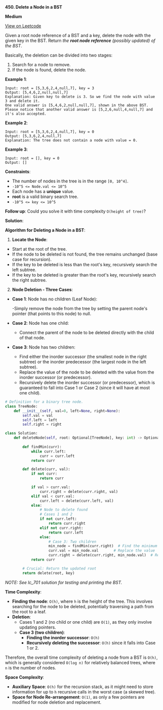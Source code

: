 **450. Delete a Node in a BST**

**Medium**

[View on Leetcode](https://leetcode.com/problems/delete-node-in-a-bst/)

Given a root node reference of a BST and a key, delete the node with the given key in the BST. Return *the **root node reference** (possibly updated) of the BST*.

Basically, the deletion can be divided into two stages:

1. Search for a node to remove.
2. If the node is found, delete the node.

**Example 1**:

>
    Input: root = [5,3,6,2,4,null,7], key = 3
    Output: [5,4,6,2,null,null,7]
    Explanation: Given key to delete is 3. So we find the node with value 3 and delete it.
    One valid answer is [5,4,6,2,null,null,7], shown in the above BST.
    Please notice that another valid answer is [5,2,6,null,4,null,7] and it's also accepted.

**Example 2**:

>
    Input: root = [5,3,6,2,4,null,7], key = 0
    Output: [5,3,6,2,4,null,7]
    Explanation: The tree does not contain a node with value = 0.

**Example 3**:

>
    Input: root = [], key = 0
    Output: []

**Constraints**:

- The number of nodes in the tree is in the range `[0, 10^4]`.
- `-10^5 <= Node.val <= 10^5`
- Each node has a **unique** value.
- **root** is a valid binary search tree.
- `-10^5 <= key <= 10^5`

**Follow up**: Could you solve it with time complexity `O(height of tree)`?

**Solution**:

**Algorithm for Deleting a Node in a BST**:

1. **Locate the Node**:

- Start at the root of the tree.
- If the node to be deleted is not found, the tree remains unchanged (base case for recursion).
- If the key to be deleted is less than the root's key, recursively search the left subtree.
- If the key to be deleted is greater than the root's key, recursively search the right subtree.

2. **Node Deletion - Three Cases**:

- **Case 1**: Node has no children (Leaf Node):

    -Simply remove the node from the tree by setting the parent node's pointer (that points to this node) to null.

- **Case 2**: Node has one child:

    - Connect the parent of the node to be deleted directly with the child of that node. 

- **Case 3**: Node has two children:

    - Find either the inorder successor (the smallest node in the right subtree) or the inorder predecessor (the largest node in the left subtree).
    - Replace the value of the node to be deleted with the value from the inorder successor (or predecessor).
    - Recursively delete the inorder successor (or predecessor), which is guaranteed to fall into Case 1 or Case 2 (since it will have at most one child).

```python
# Definition for a binary tree node.
class TreeNode:
    def __init__(self, val=0, left=None, right=None):
        self.val = val
        self.left = left
        self.right = right

class Solution:
    def deleteNode(self, root: Optional[TreeNode], key: int) -> Optional[TreeNode]:
        
        def findMin(curr):
            while curr.left:
                curr = curr.left
            return curr

        def delete(curr, val):
            if not curr:
                return curr

            if val > curr.val:
                curr.right = delete(curr.right, val)
            elif val < curr.val:
                curr.left = delete(curr.left, val)
            else:
                # Node to delete found
                # Cases 1 and 2
                if not curr.left:
                    return curr.right
                elif not curr.right:
                    return curr.left
                else:
                    # Case 3: Two children
                    min_node = findMin(curr.right)  # Find the minimum in the right subtree
                    curr.val = min_node.val       # Replace the value
                    curr.right = delete(curr.right, min_node.val)  # Recursively delete the duplicate
            return curr

        # Crucial: Return the updated root
        return delete(root, key) 
```

*NOTE: See lc_701 solution for testing and printing the BST.*

**Time Complexity**:

- **Finding the node**: `O(h)`, where `h` is the height of the tree. This involves searching for the node to be deleted, potentially traversing a path from the root to a leaf.
- **Deletion**:
    - Cases 1 and 2 (no child or one child) are `O(1)`, as they only involve updating pointers.
    - **Case 3 (two children)**:
        - **Finding the inorder successor**: `O(h)`
        - **Recursively deleting the successor**: `O(h)` since it falls into Case 1 or 2.

Therefore, the overall time complexity of deleting a node from a BST is `O(h)`, which is generally considered `O(log n)` for relatively balanced trees, where `n` is the number of nodes.


**Space Complexity**:

- **Auxiliary Space**: `O(h)` for the recursion stack, as it might need to store information for up to `h` recursive calls in the worst case (a skewed tree).
- **Space for Node Re-arrangement**: `O(1)`, as only a few pointers are modified for node deletion and replacement.
